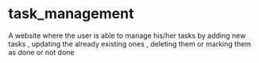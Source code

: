 # task_management
A website where the user is able to manage his/her tasks by adding new tasks , updating the already existing ones , deleting them or marking them as done or not done
